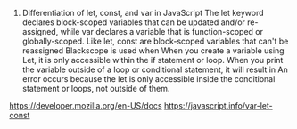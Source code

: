1. Differentiation of let, const, and var in JavaScript
The let keyword declares block-scoped variables that can be updated and/or re-assigned, while var declares a variable that is function-scoped or globally-scoped. Like let, const are block-scoped variables that can't be reassigned Blackscope is used when 
 When you create a variable using Let, it is only accessible within the if statement or loop. 
 When you print the variable outside of a loop or conditional statement, it will result in 
 An error occurs because the let is only accessible inside the conditional statement or loops, not outside of them.
 
 


https://developer.mozilla.org/en-US/docs
https://javascript.info/var-let-const
